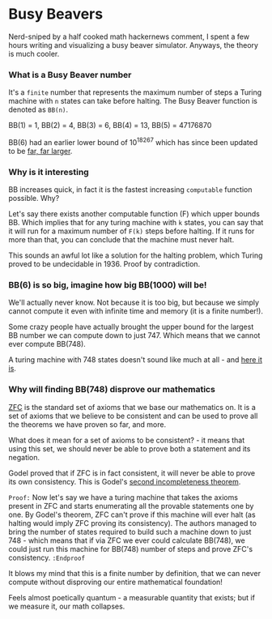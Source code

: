 # Busy Beavers

Nerd-sniped by a half cooked math hackernews comment, I spent a few hours writing and visualizing a busy beaver simulator. Anyways, the theory is much cooler.

### What is a Busy Beaver number

It's a `finite` number that represents the maximum number of steps a Turing machine with `n` states can take before halting.
The Busy Beaver function is denoted as `BB(n)`.

BB(1) = 1, BB(2) = 4, BB(3) = 6, BB(4) = 13, BB(5) = 47176870

BB(6) had an earlier lower bound of $10^{18267}$ which has since been updated to be [far, far larger](https://www.reddit.com/r/math/comments/xz7si4/%CF%836_the_6th_busy_beaver_number_is_far_larger_than/).

### Why is it interesting

BB increases quick, in fact it is the fastest increasing `computable` function possible. Why?

Let's say there exists another computable function (F) which upper bounds BB. Which implies that for any turing machine with `k` states, you
can say that it will run for a maximum number of `F(k)` steps before halting. If it runs for more than that, you can conclude
that the machine must never halt.

This sounds an awful lot like a solution for the halting problem, which Turing proved to be undecidable in 1936. Proof by contradiction.

### BB(6) is so big, imagine how big BB(1000) will be!

We'll actually never know. Not because it is too big, but because we simply cannot compute it even with infinite time and memory (it is a finite number!).

Some crazy people have actually brought the upper bound for the largest BB number we can compute down to just 747.
Which means that we cannot ever compute BB(748).

A turing machine with 748 states doesn't sound like much at all - and [here it is](https://turingmachinesimulator.com/shared/vgimygpuwi).

### Why will finding BB(748) disprove our mathematics

[ZFC](https://en.wikipedia.org/wiki/Zermelo%E2%80%93Fraenkel_set_theory) is the standard set of axioms that we base our mathematics on. It is a set of axioms that we believe
to be consistent and can be used to prove all the theorems we have proven so far, and more.

What does it mean for a set of axioms to be consistent? - it means that using this set, we should never be
able to prove both a statement and its negation.

Godel proved that if ZFC is in fact consistent, it will never be able to prove its own consistency. This
is Godel's [second incompleteness theorem](https://en.wikipedia.org/wiki/G%C3%B6del%27s_incompleteness_theorems).

`Proof:`
Now let's say we have a turing machine that takes the axioms present in ZFC and starts enumerating all the provable statements
one by one. By Godel's theorem, ZFC can't prove if this machine will ever halt (as halting would imply ZFC proving its consistency). The authors
managed to bring the number of states required to build such a machine down to just 748 - which means that if
via ZFC we ever could calculate BB(748), we could just run this machine for BB(748) number of steps and prove ZFC's consistency.
`:Endproof`


It blows my mind that this is a finite number by definition, that we can never compute without disproving our entire mathematical
foundation!

Feels almost poetically quantum - a measurable quantity that exists; but if we measure it, our math collapses.
